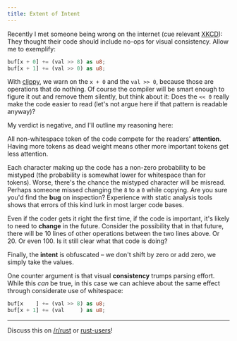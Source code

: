 ```yaml
---
title: Extent of Intent
---
```


Recently I met someone being wrong on the internet (cue relevant [XKCD](http://xkcd.net/386)): They thought their code should include no-ops for visual consistency. Allow me to exemplify:

```Rust
buf[x + 0] += (val >> 8) as u8;
buf[x + 1] += (val >> 0) as u8;
```

With [clippy](https://github.com/Manishearth/rust-clippy), we warn on the `x + 0` and the `val >> 0`, because those are operations that do nothing. Of course the compiler will be smart enough to figure it out and remove them silently, but think about it: Does the `<< 0` really make the code easier to read (let's not argue here if that pattern is readable anyway)?

My verdict is negative, and I'll outline my reasoning here:

All  non-whitespace token of the code compete for the readers' **attention**. Having more tokens as dead weight means other more important tokens get less attention.

Each character making up the code has a non-zero probability to be mistyped (the probability is somewhat lower for whitespace than for tokens). Worse, there's the chance the mistyped character will be misread. Perhaps someone missed changing the `8` to a `0` while copying. Are you sure you'd find the **bug** on inspection? Experience with static analysis tools shows that errors of this kind lurk in most larger code bases.

Even if the coder gets it right the first time, if the code is important, it's likely to need to **change** in the future. Consider the possibility that in that future, there will be 10 lines of other operations between the two lines above. Or 20. Or even 100. Is it still clear what that code is doing?

Finally, the **intent** is obfuscated – we don't shift by zero or add zero, we simply take the values.

One counter argument is that visual **consistency** trumps parsing effort. While this *can* be true, in this case we can achieve about the same effect through considerate use of whitespace:

```Rust
buf[x    ] += (val >> 8) as u8;
buf[x + 1] += (val     ) as u8;
```

----

Discuss this on [/r/rust](https://reddit.com/r/rust) or [rust-users](https://users.rust-lang.org)!

